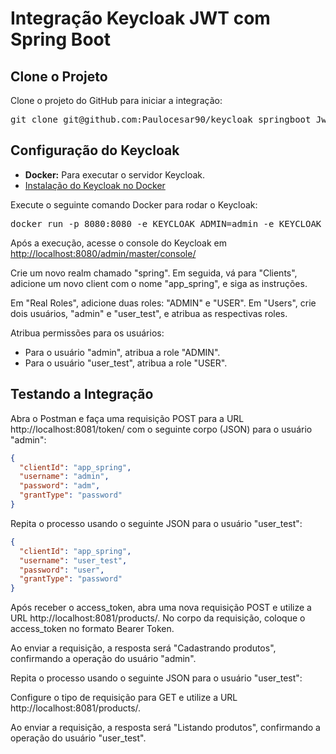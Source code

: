 <h1>Integração Keycloak JWT com Spring Boot</h1>

<h2>Clone o Projeto</h2>
<p>Clone o projeto do GitHub para iniciar a integração:</p>
<pre>git clone git@github.com:Paulocesar90/keycloak_springboot_Jwt.git</pre>

<h2>Configuração do Keycloak</h2>
<ul>
    <li><strong>Docker:</strong> Para executar o servidor Keycloak.</li>
    <li><a href="https://www.keycloak.org/getting-started/getting-started-docker" target="_blank">Instalação do Keycloak no Docker</a></li>
</ul>

<p>Execute o seguinte comando Docker para rodar o Keycloak:</p>
<pre>docker run -p 8080:8080 -e KEYCLOAK_ADMIN=admin -e KEYCLOAK_ADMIN_PASSWORD=admin quay.io/keycloak/keycloak:24.0.0 start-dev</pre>

<p>Após a execução, acesse o console do Keycloak em <a href="http://localhost:8080/admin/master/console/" target="_blank">http://localhost:8080/admin/master/console/</a></p>

<p>Crie um novo realm chamado "spring". Em seguida, vá para "Clients", adicione um novo client com o nome "app_spring", e siga as instruções.</p>

<p>Em "Real Roles", adicione duas roles: "ADMIN" e "USER". Em "Users", crie dois usuários, "admin" e "user_test", e atribua as respectivas roles.</p>

<p>Atribua permissões para os usuários:</p>
<ul>
    <li>Para o usuário "admin", atribua a role "ADMIN".</li>
    <li>Para o usuário "user_test", atribua a role "USER".</li>
</ul>

<h2>Testando a Integração</h2>

<p>Abra o Postman e faça uma requisição POST para a URL http://localhost:8081/token/ com o seguinte corpo (JSON) para o usuário "admin":</p>

```json
{
  "clientId": "app_spring",
  "username": "admin",
  "password": "adm",
  "grantType": "password"
}
```


<p>Repita o processo usando o seguinte JSON para o usuário "user_test":</p>

```json
{
  "clientId": "app_spring",
  "username": "user_test",
  "password": "user",
  "grantType": "password"
}
```
<p>Após receber o access_token, abra uma nova requisição POST e utilize a URL http://localhost:8081/products/. No corpo da requisição, coloque o access_token no formato Bearer Token.</p>
<p>Ao enviar a requisição, a resposta será "Cadastrando produtos", confirmando a operação do usuário "admin".</p>
<p>Repita o processo usando o seguinte JSON para o usuário "user_test":</p>
<p>Configure o tipo de requisição para GET e utilize a URL http://localhost:8081/products/.</p>
<p>Ao enviar a requisição, a resposta será "Listando produtos", confirmando a operação do usuário "user_test".</p>




